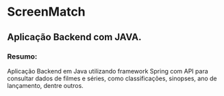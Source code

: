 # ScreenMatch
## Aplicação Backend com JAVA.
### Resumo:
Aplicação Backend em Java utilizando framework Spring com API para consultar dados de filmes e séries, como classificações, sinopses, ano de lançamento, dentre outros.